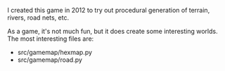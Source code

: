I created this game in 2012 to try out procedural generation of terrain, rivers, road nets, etc. 

As a game, it's not much fun, but it does create some interesting worlds. The most interesting files are:
* src/gamemap/hexmap.py
* src/gamemap/road.py
